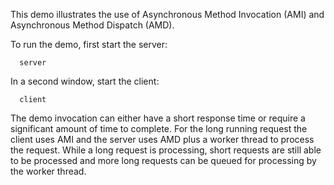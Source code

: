 This demo illustrates the use of Asynchronous Method Invocation (AMI)
and Asynchronous Method Dispatch (AMD).

To run the demo, first start the server:

      server

In a second window, start the client:

      client

The demo invocation can either have a short response time or require a
significant amount of time to complete. For the long running request
the client uses AMI and the server uses AMD plus a worker thread to
process the request. While a long request is processing, short
requests are still able to be processed and more long requests can be
queued for processing by the worker thread.

